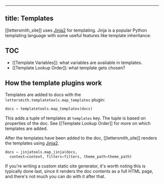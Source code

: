 ----
title: Templates
----

[[lettersmith_site]] uses [Jinja2](https://jinja.pocoo.org) for templating. Jinja is a popular Python templating language with some useful features like template inheritance.

## TOC

- [[Template Variables]]: what variables are available in templates.
- [[Template Lookup Order]]: what template gets chosen?

## How the template plugins work

Templates are added to docs with the `lettersmith.templatetools.map_templates` plugin:

```python
docs = templatetools.map_templates(docs)
```

This adds a tuple of templates at `templates` key. The tuple is based on properties of the doc. See [[Template Lookup Order]] for more on which templates are added.

After the templates have been added to the doc, [[lettersmith_site]] renders the templates using [Jinja2](https://jinja.pocoo.org).

```python
docs = jinjatools.map_jinja(docs,
  context=context, filters=filters, theme_path=theme_path)
```

If you're writing a custom static site generator, it's worth noting this is typically done last, since it renders the doc contents as a full HTML page, and there's not much you can do with it after that.